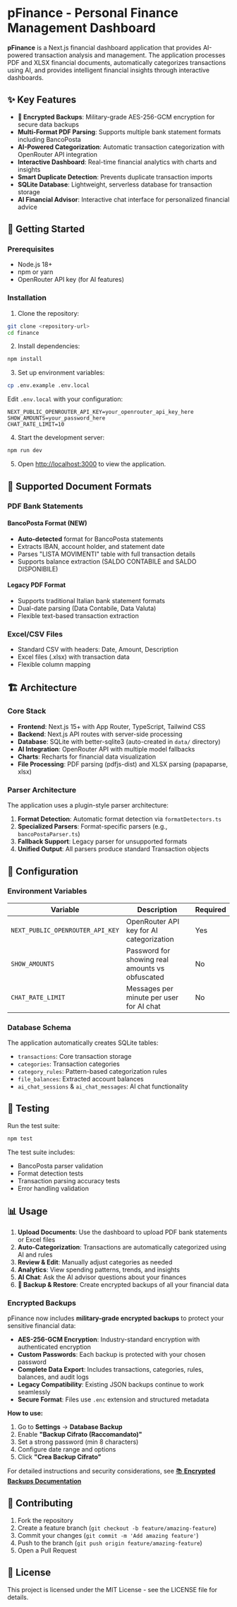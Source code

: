 # pFinance - Personal Finance Management Dashboard

**pFinance** is a Next.js financial dashboard application that provides AI-powered transaction analysis and management. The application processes PDF and XLSX financial documents, automatically categorizes transactions using AI, and provides intelligent financial insights through interactive dashboards.

## ✨ Key Features

- **🔐 Encrypted Backups**: Military-grade AES-256-GCM encryption for secure data backups
- **Multi-Format PDF Parsing**: Supports multiple bank statement formats including BancoPosta
- **AI-Powered Categorization**: Automatic transaction categorization with OpenRouter API integration
- **Interactive Dashboard**: Real-time financial analytics with charts and insights
- **Smart Duplicate Detection**: Prevents duplicate transaction imports
- **SQLite Database**: Lightweight, serverless database for transaction storage
- **AI Financial Advisor**: Interactive chat interface for personalized financial advice

## 🚀 Getting Started

### Prerequisites

- Node.js 18+ 
- npm or yarn
- OpenRouter API key (for AI features)

### Installation

1. Clone the repository:
```bash
git clone <repository-url>
cd finance
```

2. Install dependencies:
```bash
npm install
```

3. Set up environment variables:
```bash
cp .env.example .env.local
```

Edit `.env.local` with your configuration:
```env
NEXT_PUBLIC_OPENROUTER_API_KEY=your_openrouter_api_key_here
SHOW_AMOUNTS=your_password_here
CHAT_RATE_LIMIT=10
```

4. Start the development server:
```bash
npm run dev
```

5. Open [http://localhost:3000](http://localhost:3000) to view the application.

## 📄 Supported Document Formats

### PDF Bank Statements

#### BancoPosta Format (NEW)
- **Auto-detected** format for BancoPosta statements
- Extracts IBAN, account holder, and statement date
- Parses "LISTA MOVIMENTI" table with full transaction details
- Supports balance extraction (SALDO CONTABILE and SALDO DISPONIBILE)

#### Legacy PDF Format
- Supports traditional Italian bank statement formats
- Dual-date parsing (Data Contabile, Data Valuta)
- Flexible text-based transaction extraction

### Excel/CSV Files
- Standard CSV with headers: Date, Amount, Description
- Excel files (.xlsx) with transaction data
- Flexible column mapping

## 🏗️ Architecture

### Core Stack
- **Frontend**: Next.js 15+ with App Router, TypeScript, Tailwind CSS
- **Backend**: Next.js API routes with server-side processing  
- **Database**: SQLite with better-sqlite3 (auto-created in `data/` directory)
- **AI Integration**: OpenRouter API with multiple model fallbacks
- **Charts**: Recharts for financial data visualization
- **File Processing**: PDF parsing (pdfjs-dist) and XLSX parsing (papaparse, xlsx)

### Parser Architecture
The application uses a plugin-style parser architecture:

1. **Format Detection**: Automatic format detection via `formatDetectors.ts`
2. **Specialized Parsers**: Format-specific parsers (e.g., `bancoPostaParser.ts`)
3. **Fallback Support**: Legacy parser for unsupported formats
4. **Unified Output**: All parsers produce standard Transaction objects

## 🔧 Configuration

### Environment Variables

| Variable | Description | Required |
|----------|-------------|----------|
| `NEXT_PUBLIC_OPENROUTER_API_KEY` | OpenRouter API key for AI categorization | Yes |
| `SHOW_AMOUNTS` | Password for showing real amounts vs obfuscated | No |
| `CHAT_RATE_LIMIT` | Messages per minute per user for AI chat | No |

### Database Schema

The application automatically creates SQLite tables:
- `transactions`: Core transaction storage
- `categories`: Transaction categories
- `category_rules`: Pattern-based categorization rules
- `file_balances`: Extracted account balances
- `ai_chat_sessions` & `ai_chat_messages`: AI chat functionality

## 🧪 Testing

Run the test suite:
```bash
npm test
```

The test suite includes:
- BancoPosta parser validation
- Format detection tests
- Transaction parsing accuracy tests
- Error handling validation

## 📊 Usage

1. **Upload Documents**: Use the dashboard to upload PDF bank statements or Excel files
2. **Auto-Categorization**: Transactions are automatically categorized using AI and rules
3. **Review & Edit**: Manually adjust categories as needed
4. **Analytics**: View spending patterns, trends, and insights
5. **AI Chat**: Ask the AI advisor questions about your finances
6. **🔐 Backup & Restore**: Create encrypted backups of all your financial data

### Encrypted Backups

pFinance now includes **military-grade encrypted backups** to protect your sensitive financial data:

- **AES-256-GCM Encryption**: Industry-standard encryption with authenticated encryption
- **Custom Passwords**: Each backup is protected with your chosen password  
- **Complete Data Export**: Includes transactions, categories, rules, balances, and audit logs
- **Legacy Compatibility**: Existing JSON backups continue to work seamlessly
- **Secure Format**: Files use `.enc` extension and structured metadata

**How to use:**
1. Go to **Settings** → **Database Backup**
2. Enable **"Backup Cifrato (Raccomandato)"**
3. Set a strong password (min 8 characters)
4. Configure date range and options
5. Click **"Crea Backup Cifrato"**

For detailed instructions and security considerations, see [📚 **Encrypted Backups Documentation**](docs/ENCRYPTED_BACKUPS.md)

## 🤝 Contributing

1. Fork the repository
2. Create a feature branch (`git checkout -b feature/amazing-feature`)
3. Commit your changes (`git commit -m 'Add amazing feature'`)
4. Push to the branch (`git push origin feature/amazing-feature`)
5. Open a Pull Request

## 📝 License

This project is licensed under the MIT License - see the LICENSE file for details.
